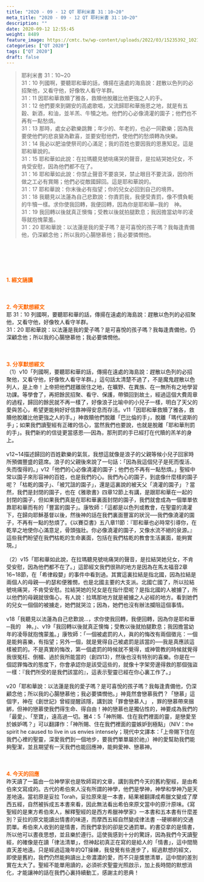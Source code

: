 ```yaml
---
title: "2020 - 09 - 12 QT 耶利米書 31：10~20"
meta_title: "2020 - 09 - 12 QT 耶利米書 31：10~20"
description: ""
date: 2020-09-12 12:55:45
weight: 8489
feature_image: https://cmtc.tw/wp-content/uploads/2022/03/15235392_10211799862337740_180693556567566654_o-1.webp
categories: ["QT 2020"]
tags: ["QT 2020"]
draft: false
---
```


<blockquote>耶利米書 31：10~20<br />
31：10 列國啊，要聽耶和華的話，傳揚在遠處的海島說：趕散以色列的必招聚他，又看守他，好像牧人看守羊群。<br />
31：11 因耶和華救贖了雅各，救贖他脫離比他更強之人的手。<br />
31：12 他們要來到錫安的高處歌唱，又流歸耶和華施恩之地，就是有五穀、新酒，和油，並羊羔、牛犢之地。他們的心必像澆灌的園子；他們也不再有一點愁煩。<br />
31：13 那時，處女必歡樂跳舞；年少的、年老的，也必一同歡樂；因為我要使他們的悲哀變為歡喜，並要安慰他們，使他們的愁煩轉為快樂。<br />
31：14 我必以肥油使祭司的心滿足；我的百姓也要因我的恩惠知足。這是耶和華說的。<br />
31：15 耶和華如此說：在拉瑪聽見號咷痛哭的聲音，是拉結哭她兒女，不肯受安慰，因為他們都不在了。<br />
31：16 耶和華如此說：你禁止聲音不要哀哭，禁止眼目不要流淚，因你所做之工必有賞賜；他們必從敵國歸回。這是耶和華說的。<br />
31：17 耶和華說：你末後必有指望；你的兒女必回到自己的境界。<br />
31：18 我聽見以法蓮為自己悲歎說：你責罰我，我便受責罰，像不慣負軛的牛犢一樣。求你使我回轉，我便回轉，因為你是耶和華─我的　神。<br />
31：19 我回轉以後就真正懊悔；受教以後就拍腿歎息；我因擔當幼年的凌辱就抱愧蒙羞。<br />
31：20 耶和華說：以法蓮是我的愛子嗎？是可喜悅的孩子嗎？我每逢責備他，仍深顧念他；所以我的心腸戀慕他；我必要憐憫他。</blockquote><br />
&nbsp;<br />
<br />
&nbsp;<br />
<br />
<span style="color: #ff6600;"><strong>1. </strong><strong>經文誦讀</strong></span><br />
<br />
<span style="color: #ff6600;"><strong> </strong></span><br />
<br />
<span style="color: #ff6600;"><strong>2. 今天默想</strong><strong>經文<br />
</strong></span>耶 31：10 列國啊，要聽耶和華的話，傳揚在遠處的海島說：趕散以色列的必招聚他，又看守他，好像牧人看守羊群。<br />
31：20 耶和華說：以法蓮是我的愛子嗎？是可喜悅的孩子嗎？我每逢責備他，仍深顧念他；所以我的心腸戀慕他；我必要憐憫他。<br />
<br />
&nbsp;<br />
<br />
<span style="color: #ff6600;"><strong>3. 分享默想經文<br />
</strong></span>（1）v10「列國啊，要聽耶和華的話，傳揚在遠處的海島說：趕散以色列的必招聚他，又看守他，好像牧人看守羊群。」這句話太清楚不過了，不是魔鬼趕散以色列人，是上帝！上帝把他們趕離居住之地，在曠野、在異族、在一無所有之地學習功課。等學會了，再把餘民招聚、看守、保護，帶領回到故土，經過這個大費周章的過程，歸回的餘民就不再一樣了，好像浪子比喻中的小兒子一樣，明白了天父的愛與苦心，希望更能夠好好信靠神得安息而存活。v11「因耶和華救贖了雅各，救贖他脫離比他更強之人的手。」神救贖他們脫離「巴比倫的手」，脫離「瑪代波斯的手」；如果我們讀聖經有正確的信心，當然我們也要說，也就是脫離「耶和華刑罰的手」。我們新約的信徒更當感恩──因為，那刑罰的手已經打在代贖的羔羊的身上。<br />
<br />
v12~14描述歸回的百姓歡樂的氣氛，我想這就像是浪子的父親等候小兒子回家時所預備豐盛的筵席。浪子的父親後來說了一句話：「因為我這個兒子是死而復活、失而復得的。」v12「他們的心必像澆灌的園子；他們也不再有一點愁煩。」聖經中常以園子來形容神的百姓，也是我們的心。我們內心的園子，到底像什麼樣的園子呢？「枯乾的園子」、「被咒詛的園子」，還是這裏說的被天父「澆灌的園子」？當然，我們是封閉的園子，也在《雅歌書》四章12節上有講，是跟耶和華在一起的封閉的園子，但如果我們真是在耶和華裏面封閉的園子，我們就會成為一個單單依靠耶和華而有的「豐富的園子」。康牧師：「這都是以色列或教會，在聖靈的澆灌下，在歸向耶穌基督以後，然後神的話在我們裏面豐富的狀況──我們像澆灌的園子，不再有一點的愁煩了。《以賽亞書》五八章11節：『耶和華也必時常引導你，在乾旱之地使你心滿意足，骨頭強壯。你必像澆灌的園子，又像水流不絕的泉源。』這些我們盼望在我們枯乾的生命裏面，包括在我們枯乾的教會生活裏面，能夠實現。」<br />
<br />
（2）v15「耶和華如此說，在拉瑪聽見號咷痛哭的聲音，是拉結哭她兒女，不肯受安慰，因為他們都不在了。」這節經文我們很熟的地方是因為在馬太福音2章16~18節，在「希律殺嬰」的事件中看到過。其實這裏拉結是指北國，因為拉結是兩個人的母親──約瑟和便雅憫，也是北國主要的大支派。北國亡國了，所以拉結號咷痛哭，不肯受安慰。拉結哭她的兒女是在指什麼呢？是指北國的人被擄了，所以他們的母親就很傷心，有人說：拉瑪那地方就是被擄之人必經的地方。看到她們的兒女一個個的被擄走，她們就哭泣；因為，她們也沒有辦法攔阻這個事情。<br />
<br />
v18「我聽見以法蓮為自己悲歎說…，求你使我回轉，我便回轉，因為你是耶和華─我的　神。」、v19「我回轉以後就真正懊悔；受教以後就拍腿歎息；我因擔當幼年的凌辱就抱愧蒙羞。」康牧師：「一個被處罰的人，眞的的悔改有兩個徵兆：一個是能夠喜樂，有指望；另外一個，就是覺得自己被處罰是該當的──我是真應該這樣被罰的。不是真實的悔改，第一個處罰的時候就不覺得，或神管教的時候就覺得我很冤枉、倒楣、過於我所能當的（創四13），然後也沒有特別的喜樂。你是在一個認罪悔改的態度下，你會承認你是該受這些的，就像十字架旁邊得救的那個強盜一樣：『我們所受的是我們該當的』，這表示聖靈已經在你心裏工作了。」<br />
<br />
v20「耶和華說：以法蓮是我的愛子嗎？是可喜悅的孩子嗎？我每逢責備他，仍深顧念他；所以我的心腸戀慕他；我必要憐憫他。」神竟然會戀慕我們？「戀慕」這個字，神在《創世記》曾經提醒該隱，講到說「罪會戀慕人」 ，罪的戀慕帶來捆綁，但神的戀慕使我們得生命、得自由！神的戀慕也是獨佔性的，神要成為我們的「最愛」、「至寶」，遠高過一切。雅4：5「神所賜、住在我們裡面的靈，是戀愛至於嫉妒嗎？」可以翻譯作：「神所賜、住在我們裡面的靈嫉妒到極點」（NIV：the spirit he caused to live in us envies intensely；現代中文譯本：「上帝賜下住在我們心裡的聖靈，深愛我們到一個地步，要我們單單屬於祂」）神的愛幫助我們能夠聖潔，並且期望有一天我們也能回應神，能夠愛神、戀慕神。<br />
<br />
<span style="color: #ff6600;"><strong> </strong></span><br />
<br />
<span style="color: #ff6600;"><strong>4. 今天的回應<br />
</strong></span>昨天讀了一篇由一位神學家也是牧師寫的文章，講到我們今天的舊約聖經，是由希伯來文寫成的。古代的希伯來人沒有所謂的神學，他們是學神，神學和學神乃是天差地遠。當初原是妥拉 Torah，妥拉原來是一本書，結果被翻譯成希臘文變成了摩西五經，自然被拆成五本書來看，因此無法看出希伯來原文當中的原汁原味。《寫聖經的是東方希伯來人，解釋聖經的是西方希臘神學家》一本書和五本書有什麼差別？妥拉的原文能讀出情書的味道，而摩西五經自然變成律法書 --硬梆梆的交通罰單。希伯來人收到的是情書，而我們拿到的卻是交通罰單。約書亞拿的是情書，所以他可以晝夜思想，並且樂於遵行。這使我感到十分的驚訝，因為我們今天讀聖經，的確像是在讀「律法清單」，但神起初真正在寫的是給人的「情書」，這中間簡直天差地遠。只是經過這幾年的QT操練，我發覺有些進步了，經過默想的經文，即使是舊約，我們仍然能夠讀出上帝濃濃的愛，而不只是獎懲清單，這中間的差別實在太大了。聖經不能單用讀的，必須祈求聖靈光照啟示，加上長時間的默想消化，才能讓神的話在我們心裏持續動工，感謝主的恩典！
        
